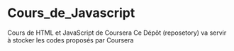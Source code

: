 # Cours_de_Javascript
Cours de HTML et JavaScript de Coursera
Ce Dépôt (reposetory) va servir à stocker les codes proposés par Coursera

